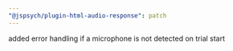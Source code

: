 ```yaml
---
"@jspsych/plugin-html-audio-response": patch
---
```


added error handling if a microphone is not detected on trial start
